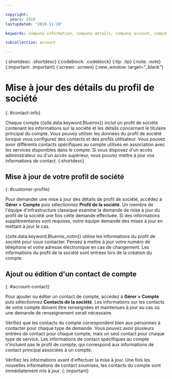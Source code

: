```yaml
---

copyright:
  years: 2018
lastupdated: "2018-11-20"

keywords: company information, company details, company account, company profile

subcollection: account

---
```


{:shortdesc: .shortdesc}
{:codeblock: .codeblock}
{:tip: .tip}
{:note: .note}
{:important: .important}
{:screen: .screen}
{:new_window: target="_blank"}


# Mise à jour des détails du profil de société
{: #contact-info}

Chaque compte {{site.data.keyword.Bluemix}} inclut un profil de société contenant les informations sur la société et les détails concernant le titulaire principal du compte. Vous pouvez utiliser les données du profil de société lorsque vous configurez des contacts et des profils utilisateur. Vous pouvez avoir différents contacts spécifiques au compte utilisés en association avec les services disponibles dans le compte. Si vous disposez d'un accès administrateur ou d'un accès supérieur, vous pouvez mettre à jour vos informations de contact.
{:shortdesc}

## Mise à jour de votre profil de société
{: #customer-profile}

Pour demander une mise à jour des détails de profil de société, accédez à **Gérer > Compte** puis sélectionnez **Profil de la société**. Un membre de l'équipe d'infrastructure classique examine la demande de mise à jour du profil de la société une fois cette demande effectuée. Si des informations supplémentaires sont requises, notre équipe demande des mises à jour en mettant à jour le cas.

{{site.data.keyword.Bluemix_notm}} utilise les informations du profil de société pour vous contacter. Pensez à mettre à jour votre numéro de téléphone et votre adresse électronique en cas de changement. Les informations du profil de la société sont entrées lors de la création du compte.

## Ajout ou édition d'un contact de compte
{: #account-contact}

Pour ajouter ou éditer un contact de compte, accédez à **Gérer > Compte** puis sélectionnez **Contacts de la société**. Les informations sur les contacts de votre compte doivent être renseignées et maintenues à jour au cas où une demande de renseignement serait nécessaire.

Vérifiez que les contacts du compte correspondent bien aux personnes à contacter pour chaque type de demande. Vous pouvez avoir plusieurs entrées de contact pour chaque compte, mais un seul contact pour chaque type de service. Les informations de contact spécifiques au compte n'incluent pas le profil de compte, qui correspond aux informations de contact principal associées à un compte.

  Vérifiez les informations avant d'effectuer la mise à jour. Une fois les nouvelles informations de contact soumises, les contacts du compte sont immédiatement mis à jour.
  {: important}
